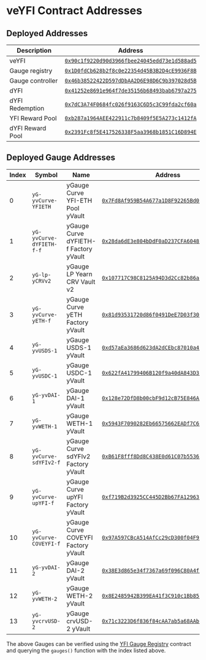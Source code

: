# veYFI Contract Addresses

<AddressCheck contractType='veYFI'/>

## Deployed Addresses

| Description        | Address                                                         |
|--------------------|-----------------------------------------------------------------|
| veYFI              | [`0x90c1f9220d90d3966fbee24045edd73e1d588ad5`](https://etherscan.io/address/0x90c1f9220d90d3966fbee24045edd73e1d588ad5) |
| Gauge registry     | [`0x1D0fdCb628b2f8c0e22354d45B3B2D4cE9936F8B`](https://etherscan.io/address/0x1D0fdCb628b2f8c0e22354d45B3B2D4cE9936F8B) |
| Gauge controller   | [`0x46b38522422D597dDbAA2D6E98D6C9b397028d5B`](https://etherscan.io/address/0x46b38522422D597dDbAA2D6E98D6C9b397028d5B) |
| dYFI               | [`0x41252e8691e964f7de35156b68493bab6797a275`](https://etherscan.io/address/0x41252e8691e964f7de35156b68493bab6797a275) |
| dYFI Redemption    | [`0x7dC3A74F0684fc026f9163C6D5c3C99fda2cf60a`](https://etherscan.io/address/0x7dC3A74F0684fc026f9163C6D5c3C99fda2cf60a) |
| YFI Reward Pool    | [`0xb287a1964AEE422911c7b8409f5E5A273c1412fA`](https://etherscan.io/address/0xb287a1964AEE422911c7b8409f5E5A273c1412fA) |
| dYFI Reward Pool   | [`0x2391Fc8f5E417526338F5aa3968b1851C16D894E`](https://etherscan.io/address/0x2391Fc8f5E417526338F5aa3968b1851C16D894E) |

## Deployed Gauge Addresses

| Index | Symbol | Name | Address |
| ------ | ------ | ---- | ------- |
| 0 | `yG-yvCurve-YFIETH` | yGauge Curve YFI-ETH Pool yVault | [`0x7Fd8Af959B54A677a1D8F92265Bd0714274C56a3`](https://etherscan.io/address/0x7Fd8Af959B54A677a1D8F92265Bd0714274C56a3) |
| 1 | `yG-yvCurve-dYFIETH-f-f` | yGauge Curve dYFIETH-f Factory yVault | [`0x28da6dE3e804bDdF0aD237CFA6048f2930D0b4Dc`](https://etherscan.io/address/0x28da6dE3e804bDdF0aD237CFA6048f2930D0b4Dc) |
| 2 | `yG-lp-yCRVv2` | yGauge LP Yearn CRV Vault v2 | [`0x107717C98C8125A94D3d2Cc82b86a1b705f3A27C`](https://etherscan.io/address/0x107717C98C8125A94D3d2Cc82b86a1b705f3A27C) |
| 3 | `yG-yvCurve-yETH-f` | yGauge Curve yETH Factory yVault | [`0x81d93531720d86f0491DeE7D03f30b3b5aC24e59`](https://etherscan.io/address/0x81d93531720d86f0491DeE7D03f30b3b5aC24e59) |
| 4 | `yG-yvUSDS-1` | yGauge USDS-1 yVault | [`0xd57aEa3686d623dA2dCEbc87010a4F2F38Ac7B15`](https://etherscan.io/address/0xd57aEa3686d623dA2dCEbc87010a4F2F38Ac7B15) |
| 5 | `yG-yvUSDC-1` | yGauge USDC-1 yVault | [`0x622fA41799406B120f9a40dA843D358b7b2CFEE3`](https://etherscan.io/address/0x622fa41799406b120f9a40da843d358b7b2cfee3) |
| 6 | `yG-yvDAI-1`  | yGauge DAI-1 yVault  | [`0x128e72DfD8b00cbF9d12cB75E846AC87B83DdFc9`](https://etherscan.io/address/0x128e72DfD8b00cbF9d12cB75E846AC87B83DdFc9) |
| 7 | `yG-yvWETH-1` | yGauge WETH-1 yVault | [`0x5943F7090282Eb66575662EADf7C60a717a7cE4D`](https://etherscan.io/address/0x5943f7090282eb66575662eadf7c60a717a7ce4d) |
| 8 | `yG-yvCurve-sdYFIv2-f` | yGauge Curve sdYFIv2 Factory yVault | [`0xB61F8fff8Dd8C438E0d61C07b5536cE3d728f660`](https://etherscan.io/address/0xB61F8fff8Dd8C438E0d61C07b5536cE3d728f660) |
| 9 | `yG-yvCurve-upYFI-f` | yGauge Curve upYFI Factory yVault | [`0xf719B2d3925CC445D2Bb67FA12963265E224Fa11`](https://etherscan.io/address/0xf719B2d3925CC445D2Bb67FA12963265E224Fa11) |
| 10 | `yG-yvCurve-COVEYFI-f` | yGauge Curve COVEYFI Factory yVault | [`0x97A597CBcA514AfCc29cD300f04F98d9DbAA3624`](https://etherscan.io/address/0x97A597CBcA514AfCc29cD300f04F98d9DbAA3624) |
| 11 | `yG-yvDAI-2` | yGauge DAI-2 yVault | [`0x38E3d865e34f7367a69f096C80A4fc329DB38BF4`](https://etherscan.io/address/0x38E3d865e34f7367a69f096C80A4fc329DB38BF4) |
| 12 | `yG-yvWETH-2` | yGauge WETH-2 yVault | [`0x8E2485942B399EA41f3C910c1Bb8567128f79859`](https://etherscan.io/address/0x8E2485942B399EA41f3C910c1Bb8567128f79859) |
| 13 | `yG-yvcrvUSD-2` | yGauge crvUSD-2 yVault | [`0x71c3223D6f836f84cAA7ab5a68AAb6ECe21A9f3b`](https://etherscan.io/address/0x71c3223D6f836f84cAA7ab5a68AAb6ECe21A9f3b) |

The above Gauges can be verified using the [YFI Gauge Registry](https://etherscan.io/address/0x1D0fdCb628b2f8c0e22354d45B3B2D4cE9936F8B#readContract) contract and querying the `gauges()` function with the index listed above.
